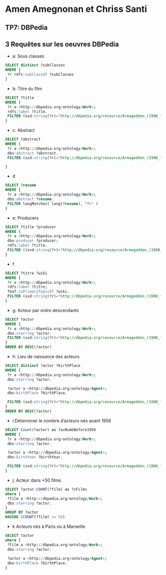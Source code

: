# Amen Amegnonan et Chriss Santi
## TP7: DBPedia


## 3 Requêtes sur les oeuvres DBPedia

- a: Sous classes

```sql
SELECT distinct ?subClasses
WHERE {
 ?r rdfs:subClassOf ?subClasses
}

```

- b: Titre du film

```sql
SELECT ?title
WHERE {
 ?r a <http://dbpedia.org/ontology/Work>;
 rdfs:label ?title.
 FILTER (xsd:string(?r)="http://dbpedia.org/resource/Armageddon_(1998_film)")
}
```
- c: Abstract
```sql
SELECT ?abstract
WHERE {
 ?r a <http://dbpedia.org/ontology/Work>;
 dbo:abstract ?abstract.
 FILTER (xsd:string(?r)="http://dbpedia.org/resource/Armageddon_(1998_film)")

}
```
- d
```sql
SELECT ?resume
WHERE {
 ?r a <http://dbpedia.org/ontology/Work>;
 dbo:abstract ?resume.
 FILTER langMatches( lang(?resume), "fr" )
}
```
- e: Producers

```sql
SELECT ?title ?producer
WHERE {
 ?r a <http://dbpedia.org/ontology/Work>;
 dbo:producer ?producer;
 rdfs:label ?title.
 FILTER ((xsd:string(?r)="http://dbpedia.org/resource/Armageddon_(1998_film)") && (langMatches( lang(?title), "FR" )))
}
```

- f

```sql
SELECT ?titre ?wiki
WHERE {
 ?r a <http://dbpedia.org/ontology/Work>;
 rdfs:label ?titre;
 foaf:isPrimaryTopicOf ?wiki.
 FILTER (xsd:string(?r)="http://dbpedia.org/resource/Armageddon_(1998_film)" && langMatches( lang(?titre), "fr" ))
}
```

- g: Acteur par ordre descendants

```SQL
SELECT ?actor
WHERE {
 ?r a <http://dbpedia.org/ontology/Work>;
 dbo:starring ?actor.
 FILTER (xsd:string(?r)="http://dbpedia.org/resource/Armageddon_(1998_film)") 
}
ORDER BY DESC(?actor)
```

- h: Lieu de naissance des acteurs

```sql
SELECT distinct ?actor ?birthPlace
WHERE {
 ?r a <http://dbpedia.org/ontology/Work>;
 dbo:starring ?actor.

 ?actor a <http://dbpedia.org/ontology/Agent>;
 dbo:birthPlace ?birthPlace.

 FILTER (xsd:string(?r)="http://dbpedia.org/resource/Armageddon_(1998_film)") 
}
ORDER BY DESC(?actor)
```

- i:Déterminer le nombre d’acteurs nés avant 1956
```sql
SELECT Count(?actor) as ?acNumbBefore1956
WHERE {
 ?r a <http://dbpedia.org/ontology/Work>;
 dbo:starring ?actor.

 ?actor a <http://dbpedia.org/ontology/Agent>;
 dbo:birthYear ?birthYear.

 FILTER (xsd:string(?r)="http://dbpedia.org/resource/Armageddon_(1998_film)" && ?birthYear < xsd:date("1956")) 
}
```

- j: Acteur dans +50 films

```sql
SELECT ?actor COUNT(?film) as ?cFilms
where {
 ?film a <http://dbpedia.org/ontology/Work>;
 dbo:starring ?actor.
}
GROUP BY ?actor
HAVING (COUNT(?film) >= 50)
```

- k Acteurs nés à Paris ou à Marseille
```sql
SELECT ?actor
where {
 ?film a <http://dbpedia.org/ontology/Work>;
 dbo:starring ?actor.
 
 ?actor a <http://dbpedia.org/ontology/Agent>;
 dbo:birthPlace ?birthPlace.
}
```